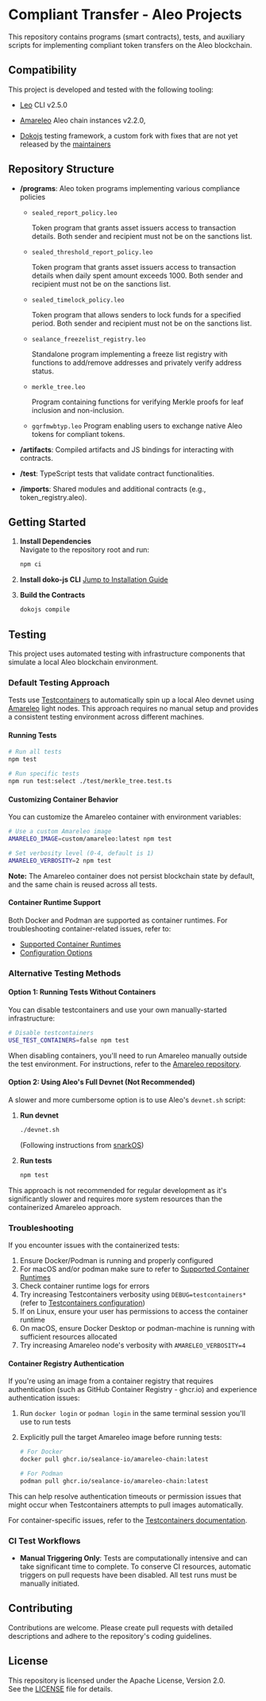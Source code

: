# Compliant Transfer - Aleo Projects

This repository contains programs (smart contracts), tests, and auxiliary scripts for implementing compliant token transfers on the Aleo blockchain.

## Compatibility

This project is developed and tested with the following tooling:

- [Leo](https://github.com/ProvableHQ/leo) CLI v2.5.0

- [Amareleo](https://github.com/kaxxa123/amareleo-chain) Aleo chain instances v2.2.0,

- [Dokojs](https://github.com/sealance-io/sealed-token-aleo) testing framework, a custom fork with fixes that are not yet released by the [maintainers](https://github.com/venture23-aleo/doko-js)

## Repository Structure

- **/programs**: Aleo token programs implementing various compliance policies

  - `sealed_report_policy.leo`

    Token program that grants asset issuers access to transaction details. Both sender and recipient must not be on the sanctions list.

  - `sealed_threshold_report_policy.leo`

    Token program that grants asset issuers access to transaction details when daily spent amount exceeds 1000. Both sender and recipient must not be on the sanctions list.

  - `sealed_timelock_policy.leo`

    Token program that allows senders to lock funds for a specified period. Both sender and recipient must not be on the sanctions list.

  - `sealance_freezelist_registry.leo`

    Standalone program implementing a freeze list registry with functions to add/remove addresses and privately verify address status.

  - `merkle_tree.leo`

    Program containing functions for verifying Merkle proofs for leaf inclusion and non-inclusion.

  - `gqrfmwbtyp.leo`
    Program enabling users to exchange native Aleo tokens for compliant tokens.

- **/artifacts**: Compiled artifacts and JS bindings for interacting with contracts.
- **/test**: TypeScript tests that validate contract functionalities.
- **/imports**: Shared modules and additional contracts (e.g., token_registry.aleo).

## Getting Started

1. **Install Dependencies**  
   Navigate to the repository root and run:

   ```bash
   npm ci
   ```

2. **Install doko-js CLI**
   [Jump to Installation Guide](docs/doko-installation-guide.md)

3. **Build the Contracts**
   ```bash
   dokojs compile
   ```

## Testing

This project uses automated testing with infrastructure components that simulate a local Aleo blockchain environment.

### Default Testing Approach

Tests use [Testcontainers](https://node.testcontainers.org/) to automatically spin up a local Aleo devnet using [Amareleo](https://amareleo.com/) light nodes. This approach requires no manual setup and provides a consistent testing environment across different machines.

#### Running Tests

```bash
# Run all tests
npm test

# Run specific tests
npm run test:select ./test/merkle_tree.test.ts
```

#### Customizing Container Behavior

You can customize the Amareleo container with environment variables:

```bash
# Use a custom Amareleo image
AMARELEO_IMAGE=custom/amareleo:latest npm test

# Set verbosity level (0-4, default is 1)
AMARELEO_VERBOSITY=2 npm test
```

**Note:** The Amareleo container does not persist blockchain state by default, and the same chain is reused across all tests.

#### Container Runtime Support

Both Docker and Podman are supported as container runtimes. For troubleshooting container-related issues, refer to:

- [Supported Container Runtimes](https://node.testcontainers.org/supported-container-runtimes/)
- [Configuration Options](https://node.testcontainers.org/configuration/)

### Alternative Testing Methods

#### Option 1: Running Tests Without Containers

You can disable testcontainers and use your own manually-started infrastructure:

```bash
# Disable testcontainers
USE_TEST_CONTAINERS=false npm test
```

When disabling containers, you'll need to run Amareleo manually outside the test environment.
For instructions, refer to the [Amareleo repository](https://github.com/kaxxa123/amareleo-chain).

#### Option 2: Using Aleo's Full Devnet (Not Recommended)

A slower and more cumbersome option is to use Aleo's `devnet.sh` script:

1. **Run devnet**

   ```bash
   ./devnet.sh
   ```

   (Following instructions from [snarkOS](https://github.com/ProvableHQ/snarkOS/blob/staging/devnet.sh))

2. **Run tests**
   ```bash
   npm test
   ```

This approach is not recommended for regular development as it's significantly slower and requires more system resources than the containerized Amareleo approach.

### Troubleshooting

If you encounter issues with the containerized tests:

1. Ensure Docker/Podman is running and properly configured
2. For macOS and/or podman make sure to refer to [Supported Container Runtimes](https://node.testcontainers.org/supported-container-runtimes/)
3. Check container runtime logs for errors
4. Try increasing Testcontainers verbosity using `DEBUG=testcontainers*` (refer to [Testcontainers configuration](https://node.testcontainers.org/configuration/))
5. If on Linux, ensure your user has permissions to access the container runtime
6. On macOS, ensure Docker Desktop or podman-machine is running with sufficient resources allocated
7. Try increasing Amareleo node's verbosity with `AMARELEO_VERBOSITY=4`

#### Container Registry Authentication

If you're using an image from a container registry that requires authentication (such as GitHub Container Registry - ghcr.io) and experience authentication issues:

1. Run `docker login` or `podman login` in the same terminal session you'll use to run tests
2. Explicitly pull the target Amareleo image before running tests:

   ```bash
   # For Docker
   docker pull ghcr.io/sealance-io/amareleo-chain:latest

   # For Podman
   podman pull ghcr.io/sealance-io/amareleo-chain:latest
   ```

This can help resolve authentication timeouts or permission issues that might occur when Testcontainers attempts to pull images automatically.

For container-specific issues, refer to the [Testcontainers documentation](https://node.testcontainers.org/).

### CI Test Workflows

- **Manual Triggering Only**: Tests are computationally intensive and can take significant time to complete. To conserve CI resources, automatic triggers on pull requests have been disabled. All test runs must be manually initiated.

## Contributing

Contributions are welcome. Please create pull requests with detailed descriptions and adhere to the repository's coding guidelines.

## License

This repository is licensed under the Apache License, Version 2.0.  
See the [LICENSE](./LICENSE) file for details.
